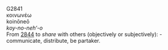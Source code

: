 <body>
  <p>G2841<br>  κοινωνέω  <br> koinōneō  <br><i>koy-no-neh‘-o </i><br>From <a href="g2844.htm">2844</a>  to <i>share</i> with others (objectively or subjectively): - communicate, distribute, be partaker.<br></p>
 </body>